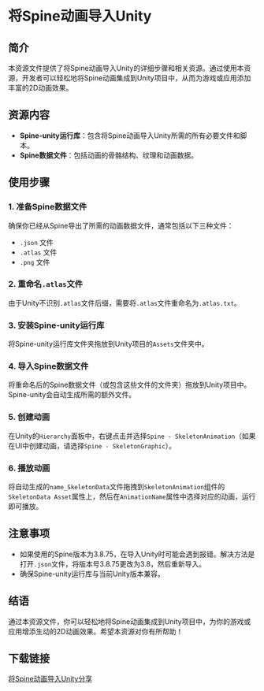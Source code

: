 # 将Spine动画导入Unity

## 简介

本资源文件提供了将Spine动画导入Unity的详细步骤和相关资源。通过使用本资源，开发者可以轻松地将Spine动画集成到Unity项目中，从而为游戏或应用添加丰富的2D动画效果。

## 资源内容

- **Spine-unity运行库**：包含将Spine动画导入Unity所需的所有必要文件和脚本。
- **Spine数据文件**：包括动画的骨骼结构、纹理和动画数据。

## 使用步骤

### 1. 准备Spine数据文件

确保你已经从Spine导出了所需的动画数据文件，通常包括以下三种文件：
- `.json` 文件
- `.atlas` 文件
- `.png` 文件

### 2. 重命名`.atlas`文件

由于Unity不识别`.atlas`文件后缀，需要将`.atlas`文件重命名为`.atlas.txt`。

### 3. 安装Spine-unity运行库

将Spine-unity运行库文件夹拖放到Unity项目的`Assets`文件夹中。

### 4. 导入Spine数据文件

将重命名后的Spine数据文件（或包含这些文件的文件夹）拖放到Unity项目中。Spine-unity会自动生成所需的额外文件。

### 5. 创建动画

在Unity的`Hierarchy`面板中，右键点击并选择`Spine - SkeletonAnimation`（如果在UI中创建动画，请选择`Spine - SkeletonGraphic`）。

### 6. 播放动画

将自动生成的`name_SkeletonData`文件拖拽到`SkeletonAnimation`组件的`SkeletonData Asset`属性上，然后在`AnimationName`属性中选择对应的动画，运行即可播放。

## 注意事项

- 如果使用的Spine版本为3.8.75，在导入Unity时可能会遇到报错。解决方法是打开`.json`文件，将版本号3.8.75更改为3.8，然后重新导入。
- 确保Spine-unity运行库与当前Unity版本兼容。

## 结语

通过本资源文件，你可以轻松地将Spine动画集成到Unity项目中，为你的游戏或应用增添生动的2D动画效果。希望本资源对你有所帮助！

## 下载链接

[将Spine动画导入Unity分享](https://pan.quark.cn/s/0af08d8c007d)